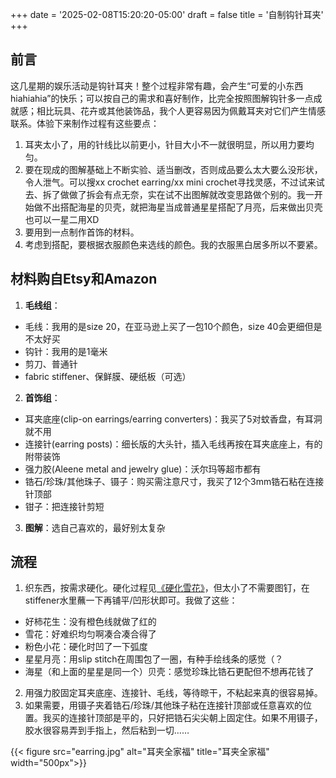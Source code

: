 +++
date = '2025-02-08T15:20:20-05:00'
draft = false
title = '自制钩针耳夹'
+++
## 前言
这几星期的娱乐活动是钩针耳夹！整个过程非常有趣，会产生“可爱的小东西hiahiahia”的快乐；可以按自己的需求和喜好制作，比完全按照图解钩针多一点成就感；相比玩具、花卉或其他装饰品，我个人更容易因为佩戴耳夹对它们产生情感联系。体验下来制作过程有这些要点：

1. 耳夹太小了，用的针线比以前更小，针目大小不一就很明显，所以用力要均匀。
2. 要在现成的图解基础上不断实验、适当删改，否则成品要么太大要么没形状，令人泄气。可以搜xx crochet earring/xx mini crochet寻找灵感，不过试来试去、拆了做做了拆会有点无奈，实在试不出图解就改变思路做个别的。我一开始做不出搭配海星的贝壳，就把海星当成普通星星搭配了月亮，后来做出贝壳也可以一星二用XD
3. 要用到一点制作首饰的材料。
4. 考虑到搭配，要根据衣服颜色来选线的颜色。我的衣服黑白居多所以不要紧。

## 材料购自Etsy和Amazon
1. **毛线组**：
- 毛线：我用的是size 20，在亚马逊上买了一包10个颜色，size 40会更细但是不太好买
- 钩针：我用的是1毫米
- 剪刀、普通针
- fabric stiffener、保鲜膜、硬纸板（可选）
2. **首饰组**：
- 耳夹底座(clip-on earrings/earring converters)：我买了5对蚊香盘，有耳洞就不用
- 连接针(earring posts)：细长版的大头针，插入毛线再按在耳夹底座上，有的附带装饰
- 强力胶(Aleene metal and jewelry glue)：沃尔玛等超市都有
- 锆石/珍珠/其他珠子、镊子：购买需注意尺寸，我买了12个3mm锆石粘在连接针顶部
- 钳子：把连接针剪短
3. **图解**：选自己喜欢的，最好别太复杂

## 流程
1. 织东西，按需求硬化。硬化过程见[《硬化雪花》](https://dgg-temp.github.io/servaltries/thoughts/stiffen_snowflakes/)，但太小了不需要图钉，在stiffener水里蘸一下再铺平/凹形状即可。我做了这些：
- 好柿花生：没有橙色线就做了红的
- 雪花：好难织均匀啊凑合凑合得了
- 粉色小花：硬化时凹了一下弧度
- 星星月亮：用slip stitch在周围包了一圈，有种手绘线条的感觉（？
- 海星（和上面的星星是同一个）贝壳：感觉珍珠比锆石更配但不想再花钱了
2. 用强力胶固定耳夹底座、连接针、毛线，等待晾干，不粘起来真的很容易掉。
3. 如果需要，用镊子夹着锆石/珍珠/其他珠子粘在连接针顶部或任意喜欢的位置。我买的连接针顶部是平的，只好把锆石尖尖朝上固定住。如果不用镊子，胶水很容易弄到手指上，然后粘到一切……

{{< figure src="earring.jpg" alt="耳夹全家福" title="耳夹全家福" width="500px">}}


